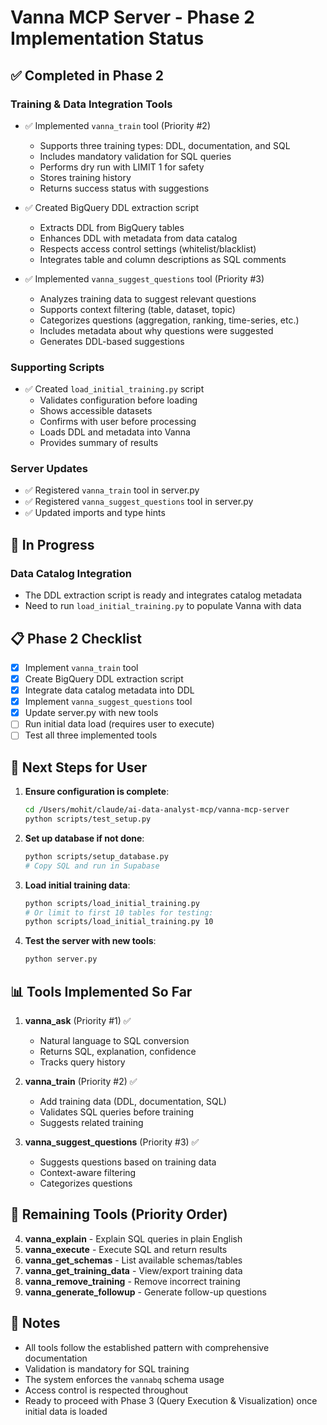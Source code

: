 # Vanna MCP Server - Phase 2 Implementation Status

## ✅ Completed in Phase 2

### Training & Data Integration Tools
- ✅ Implemented `vanna_train` tool (Priority #2)
  - Supports three training types: DDL, documentation, and SQL
  - Includes mandatory validation for SQL queries
  - Performs dry run with LIMIT 1 for safety
  - Stores training history
  - Returns success status with suggestions
  
- ✅ Created BigQuery DDL extraction script
  - Extracts DDL from BigQuery tables
  - Enhances DDL with metadata from data catalog
  - Respects access control settings (whitelist/blacklist)
  - Integrates table and column descriptions as SQL comments
  
- ✅ Implemented `vanna_suggest_questions` tool (Priority #3)
  - Analyzes training data to suggest relevant questions
  - Supports context filtering (table, dataset, topic)
  - Categorizes questions (aggregation, ranking, time-series, etc.)
  - Includes metadata about why questions were suggested
  - Generates DDL-based suggestions

### Supporting Scripts
- ✅ Created `load_initial_training.py` script
  - Validates configuration before loading
  - Shows accessible datasets
  - Confirms with user before processing
  - Loads DDL and metadata into Vanna
  - Provides summary of results

### Server Updates
- ✅ Registered `vanna_train` tool in server.py
- ✅ Registered `vanna_suggest_questions` tool in server.py
- ✅ Updated imports and type hints

## 🚧 In Progress

### Data Catalog Integration
- The DDL extraction script is ready and integrates catalog metadata
- Need to run `load_initial_training.py` to populate Vanna with data

## 📋 Phase 2 Checklist

- [x] Implement `vanna_train` tool
- [x] Create BigQuery DDL extraction script
- [x] Integrate data catalog metadata into DDL
- [x] Implement `vanna_suggest_questions` tool
- [x] Update server.py with new tools
- [ ] Run initial data load (requires user to execute)
- [ ] Test all three implemented tools

## 🔧 Next Steps for User

1. **Ensure configuration is complete**:
   ```bash
   cd /Users/mohit/claude/ai-data-analyst-mcp/vanna-mcp-server
   python scripts/test_setup.py
   ```

2. **Set up database if not done**:
   ```bash
   python scripts/setup_database.py
   # Copy SQL and run in Supabase
   ```

3. **Load initial training data**:
   ```bash
   python scripts/load_initial_training.py
   # Or limit to first 10 tables for testing:
   python scripts/load_initial_training.py 10
   ```

4. **Test the server with new tools**:
   ```bash
   python server.py
   ```

## 📊 Tools Implemented So Far

1. **vanna_ask** (Priority #1) ✅
   - Natural language to SQL conversion
   - Returns SQL, explanation, confidence
   - Tracks query history

2. **vanna_train** (Priority #2) ✅
   - Add training data (DDL, documentation, SQL)
   - Validates SQL queries before training
   - Suggests related training

3. **vanna_suggest_questions** (Priority #3) ✅
   - Suggests questions based on training data
   - Context-aware filtering
   - Categorizes questions

## 🎯 Remaining Tools (Priority Order)

4. **vanna_explain** - Explain SQL queries in plain English
5. **vanna_execute** - Execute SQL and return results
6. **vanna_get_schemas** - List available schemas/tables
7. **vanna_get_training_data** - View/export training data
8. **vanna_remove_training** - Remove incorrect training
9. **vanna_generate_followup** - Generate follow-up questions

## 📝 Notes

- All tools follow the established pattern with comprehensive documentation
- Validation is mandatory for SQL training
- The system enforces the `vannabq` schema usage
- Access control is respected throughout
- Ready to proceed with Phase 3 (Query Execution & Visualization) once initial data is loaded